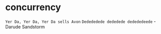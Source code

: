 # concurrency

`Yer Da, Yer Da, Yer Da sells Avon`
 `Dedededede dededede dedededeede` -Darude Sandstorm

